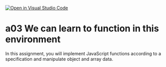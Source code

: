 [![Open in Visual Studio Code](https://classroom.github.com/assets/open-in-vscode-f059dc9a6f8d3a56e377f745f24479a46679e63a5d9fe6f495e02850cd0d8118.svg)](https://classroom.github.com/online_ide?assignment_repo_id=6132009&assignment_repo_type=AssignmentRepo)
# a03 We can learn to function in this environment
In this assignment, you will implement JavaScript functions according to a specification and manipulate object and array data.
